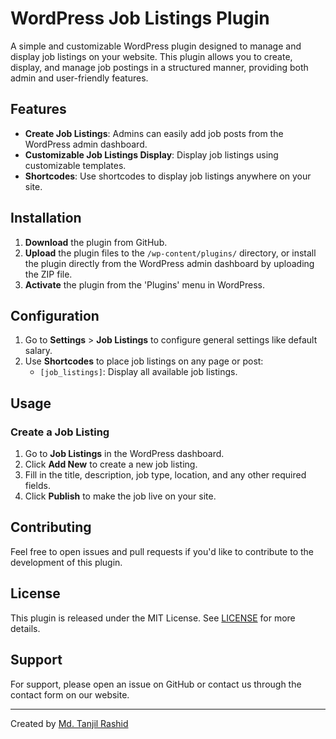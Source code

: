 # WordPress Job Listings Plugin

A simple and customizable WordPress plugin designed to manage and display job listings on your website. This plugin allows you to create, display, and manage job postings in a structured manner, providing both admin and user-friendly features.

## Features

- **Create Job Listings**: Admins can easily add job posts from the WordPress admin dashboard.
- **Customizable Job Listings Display**: Display job listings using customizable templates.
- **Shortcodes**: Use shortcodes to display job listings anywhere on your site.

## Installation

1. **Download** the plugin from GitHub.
2. **Upload** the plugin files to the `/wp-content/plugins/` directory, or install the plugin directly from the WordPress admin dashboard by uploading the ZIP file.
3. **Activate** the plugin from the 'Plugins' menu in WordPress.

## Configuration

1. Go to **Settings** > **Job Listings** to configure general settings like default salary.
2. Use **Shortcodes** to place job listings on any page or post:
   - `[job_listings]`: Display all available job listings.

## Usage

### Create a Job Listing
1. Go to **Job Listings** in the WordPress dashboard.
2. Click **Add New** to create a new job listing.
3. Fill in the title, description, job type, location, and any other required fields.
4. Click **Publish** to make the job live on your site.

## Contributing

Feel free to open issues and pull requests if you'd like to contribute to the development of this plugin.

## License

This plugin is released under the MIT License. See [LICENSE](./LICENSE) for more details.

## Support

For support, please open an issue on GitHub or contact us through the contact form on our website.

---

Created by [Md. Tanjil Rashid](https://github.com/tanjil-rashid/)
